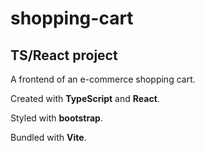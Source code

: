 # shopping-cart
## TS/React project

A frontend of an e-commerce shopping cart.

Created with __TypeScript__ and __React__. 

Styled with __bootstrap__. 

Bundled with __Vite__.
